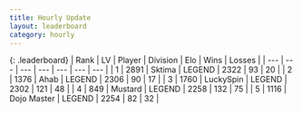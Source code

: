 ```yaml
---
title: Hourly Update
layout: leaderboard
category: hourly
---
```


{: .leaderboard}
| Rank | LV | Player | Division | Elo | Wins | Losses |
| --- | --- | --- | --- | --- | --- | --- |
| <span data-change="0">1</span> | 2891 | <span title="ID: 353063">Sktima</span> | LEGEND | <span data-change="0">2322</span> | <span data-change="0">93</span> | <span data-change="0">20</span> |
| <span data-change="0">2</span> | 1376 | <span title="ID: 402846">Ahab</span> | LEGEND | <span data-change="0">2306</span> | <span data-change="0">90</span> | <span data-change="0">17</span> |
| <span data-change="0">3</span> | 1760 | <span title="ID: 498412">LuckySpin</span> | LEGEND | <span data-change="12">2302</span> | <span data-change="2">121</span> | <span data-change="0">48</span> |
| <span data-change="0">4</span> | 849 | <span title="ID: 611082">Mustard</span> | LEGEND | <span data-change="0">2258</span> | <span data-change="0">132</span> | <span data-change="0">75</span> |
| <span data-change="0">5</span> | 1116 | <span title="ID: 431504">Dojo Master</span> | LEGEND | <span data-change="-3">2254</span> | <span data-change="2">82</span> | <span data-change="1">32</span> |